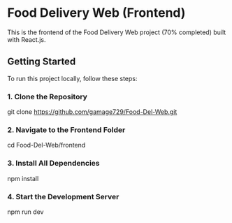 # Food Delivery Web (Frontend)

This is the frontend of the Food Delivery Web project (70% completed) built with React.js.

## Getting Started

To run this project locally, follow these steps:

### 1. Clone the Repository
git clone https://github.com/gamage729/Food-Del-Web.git
### 2. Navigate to the Frontend Folder
cd Food-Del-Web/frontend
### 3. Install All Dependencies
npm install
### 4. Start the Development Server
npm run dev

